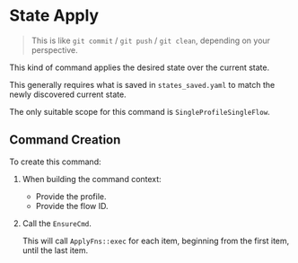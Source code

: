 # State Apply

> This is like `git commit` / `git push` / `git clean`, depending on your perspective.

This kind of command applies the desired state over the current state.

This generally requires what is saved in `states_saved.yaml` to match the newly discovered current state.

The only suitable scope for this command is `SingleProfileSingleFlow`.


## Command Creation

To create this command:

1. When building the command context:

    - Provide the profile.
    - Provide the flow ID.

2. Call the `EnsureCmd`.

    This will call `ApplyFns::exec` for each item, beginning from the first item, until the last item.
